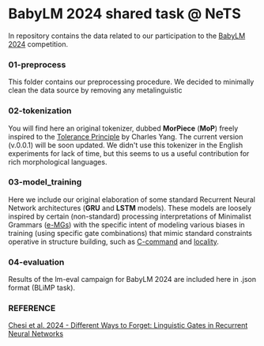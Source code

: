 ﻿# BabyLM 2024 shared task @ NeTS 

In repository contains the data related to our participation to the [BabyLM 2024](https://babylm.github.io/) competition.

### 01-preprocess
This folder contains our preprocessing procedure. 
We decided to minimally clean the data source by removing any metalinguistic 

### 02-tokenization
You will find here an original tokenizer, dubbed **MorPiece** (**MoP**) freely inspired to the [Tolerance Principle](https://lingbuzz.net/lingbuzz/004146) by Charles Yang.
The current version (v.0.0.1) will be soon updated. We didn't use this tokenizer in the English experiments for lack of time, but this seems to us a useful contribution for rich morphological languages.

### 03-model_training
Here we include our original elaboration of some standard Recurrent Neural Network architectures (**GRU** and **LSTM** models). These models are loosely inspired by certain (non-standard) processing interpretations of Minimalist Grammars ([e-MGs](https://github.com/cristianochesi/e-MGs)) with the specific intent of modeling various biases in training (using specific gate combinations) that mimic standard constraints operative in structure building, such as [C-command](http://www.glottopedia.org/index.php/C-command) and [locality](http://glottopedia.org/index.php/Locality).

### 04-evaluation
Results of the lm-eval campaign for BabyLM 2024 are included here in .json format (BLiMP task).

### REFERENCE

[Chesi et al. 2024 - Different Ways to Forget: Linguistic Gates in Recurrent Neural Networks](https://github.com/cristianochesi/babylm-2024/blob/main/chesi%20et%20al%202024%20-%20two%20ways%20to%20forget%20-%20BabyLM%202024.pdf)

